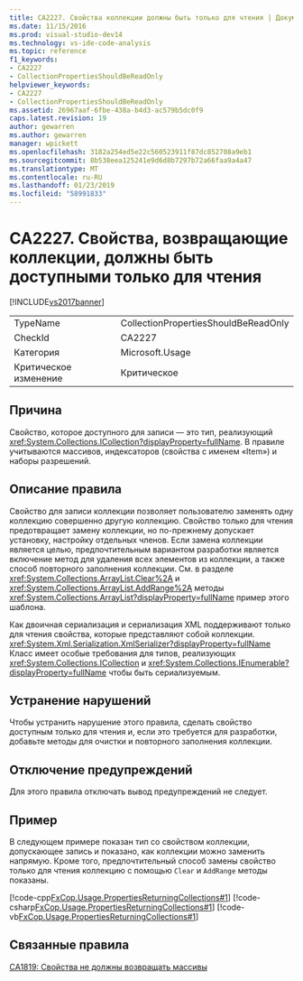 ```yaml
---
title: CA2227. Свойства коллекции должны быть только для чтения | Документация Майкрософт
ms.date: 11/15/2016
ms.prod: visual-studio-dev14
ms.technology: vs-ide-code-analysis
ms.topic: reference
f1_keywords:
- CA2227
- CollectionPropertiesShouldBeReadOnly
helpviewer_keywords:
- CA2227
- CollectionPropertiesShouldBeReadOnly
ms.assetid: 26967aaf-6fbe-438a-b4d3-ac579b5dc0f9
caps.latest.revision: 19
author: gewarren
ms.author: gewarren
manager: wpickett
ms.openlocfilehash: 3182a254ed5e22c560523911f87dc852708a9eb1
ms.sourcegitcommit: 8b538eea125241e9d6d8b7297b72a66faa9a4a47
ms.translationtype: MT
ms.contentlocale: ru-RU
ms.lasthandoff: 01/23/2019
ms.locfileid: "58991833"
---
```

# <a name="ca2227-collection-properties-should-be-read-only"></a>CA2227. Свойства, возвращающие коллекции, должны быть доступными только для чтения
[!INCLUDE[vs2017banner](../includes/vs2017banner.md)]

|||
|-|-|
|TypeName|CollectionPropertiesShouldBeReadOnly|
|CheckId|CA2227|
|Категория|Microsoft.Usage|
|Критическое изменение|Критическое|

## <a name="cause"></a>Причина
 Свойство, которое доступного для записи — это тип, реализующий <xref:System.Collections.ICollection?displayProperty=fullName>. В правиле учитываются массивов, индексаторов (свойства с именем «Item») и наборы разрешений.

## <a name="rule-description"></a>Описание правила
 Свойство для записи коллекции позволяет пользователю заменять одну коллекцию совершенно другую коллекцию. Свойство только для чтения предотвращает замену коллекции, но по-прежнему допускает установку, настройку отдельных членов. Если замена коллекции является целью, предпочтительным вариантом разработки является включение метод для удаления всех элементов из коллекции, а также способ повторного заполнения коллекции. См. в разделе <xref:System.Collections.ArrayList.Clear%2A> и <xref:System.Collections.ArrayList.AddRange%2A> методы <xref:System.Collections.ArrayList?displayProperty=fullName> пример этого шаблона.

 Как двоичная сериализация и сериализация XML поддерживают только для чтения свойства, которые представляют собой коллекции. <xref:System.Xml.Serialization.XmlSerializer?displayProperty=fullName> Класс имеет особые требования для типов, реализующих <xref:System.Collections.ICollection> и <xref:System.Collections.IEnumerable?displayProperty=fullName> чтобы быть сериализуемым.

## <a name="how-to-fix-violations"></a>Устранение нарушений
 Чтобы устранить нарушение этого правила, сделать свойство доступным только для чтения и, если это требуется для разработки, добавьте методы для очистки и повторного заполнения коллекции.

## <a name="when-to-suppress-warnings"></a>Отключение предупреждений
 Для этого правила отключать вывод предупреждений не следует.

## <a name="example"></a>Пример
 В следующем примере показан тип со свойством коллекции, допускающее запись и показано, как коллекции можно заменить напрямую. Кроме того, предпочтительный способ замены свойство только для чтения коллекцию с помощью `Clear` и `AddRange` методы показаны.

 [!code-cpp[FxCop.Usage.PropertiesReturningCollections#1](../snippets/cpp/VS_Snippets_CodeAnalysis/FxCop.Usage.PropertiesReturningCollections/cpp/FxCop.Usage.PropertiesReturningCollections.cpp#1)]
 [!code-csharp[FxCop.Usage.PropertiesReturningCollections#1](../snippets/csharp/VS_Snippets_CodeAnalysis/FxCop.Usage.PropertiesReturningCollections/cs/FxCop.Usage.PropertiesReturningCollections.cs#1)]
 [!code-vb[FxCop.Usage.PropertiesReturningCollections#1](../snippets/visualbasic/VS_Snippets_CodeAnalysis/FxCop.Usage.PropertiesReturningCollections/vb/FxCop.Usage.PropertiesReturningCollections.vb#1)]

## <a name="related-rules"></a>Связанные правила
 [CA1819: Свойства не должны возвращать массивы](../code-quality/ca1819-properties-should-not-return-arrays.md)
